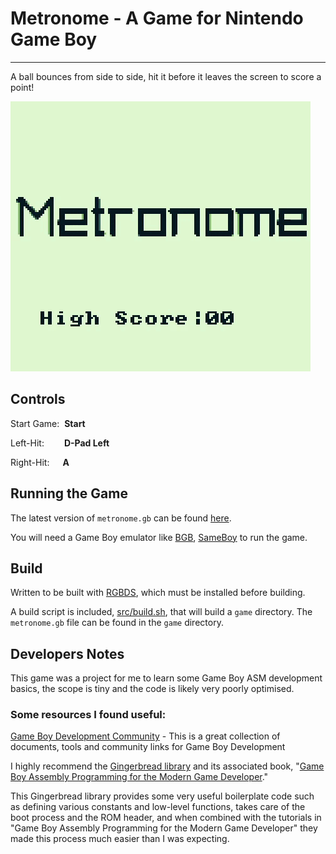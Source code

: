 # Metronome - A Game for Nintendo Game Boy #

----------


A ball bounces from side to side, hit it before it leaves the screen to score a point!

![Metronome](demo/metronome.gif)

## Controls ##

Start Game:&nbsp;&nbsp;**Start**

Left-Hit:&emsp;&emsp;&nbsp;**D-Pad Left**

Right-Hit:&emsp;&ensp;**A**

## Running the Game
The latest version of `metronome.gb` can be found [here](https://github.com/cpcf/metronome-gb/releases/latest).

You will need a Game Boy emulator like [BGB](http://bgb.bircd.org/), [SameBoy](https://sameboy.github.io/) to run the game.

## Build ##
Written to be built with [RGBDS](https://rgbds.gbdev.io/), which must be installed before building.

A build script is included, [src/build.sh](src/build.sh), that will build a `game` directory. The `metronome.gb` file can be found in the `game` directory.


## Developers Notes ##

This game was a project for me to learn some Game Boy ASM development basics, the scope is tiny and the code is likely very poorly optimised.

### Some resources I found useful:

[Game Boy Development Community](https://gbdev.io/) - This is a great collection of documents, tools and community links for Game Boy Development

I highly recommend the [Gingerbread library](https://github.com/ahrnbom/gingerbread) and its associated book, "[Game Boy Assembly Programming for the Modern Game Developer](https://github.com/ahrnbom/gbapfomgd)." 

This Gingerbread library provides some very useful boilerplate code such as defining various constants and low-level functions, takes care of the boot process and the ROM header, and when combined with the tutorials in "Game Boy Assembly Programming for the Modern Game Developer" they made this process much easier than I was expecting.
